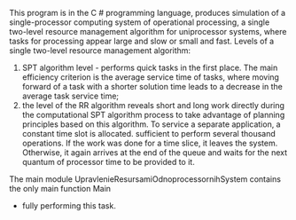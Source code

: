 ﻿This program is in the C # programming language,
produces simulation of a single-processor computing system of operational processing,
a single two-level resource management algorithm for uniprocessor systems,
where tasks for processing appear large and slow or small and fast.
Levels of a single two-level resource management algorithm:

1) SPT algorithm level - performs quick tasks in the first place.
The main efficiency criterion is the average service time of tasks,
where moving forward of a task with a shorter solution time leads to a decrease in the average task service time;
2) the level of the RR algorithm reveals short and long work directly during the computational
SPT algorithm process to take advantage of planning principles based on this algorithm.
To service a separate application, a constant time slot is allocated.
sufficient to perform several thousand operations.
If the work was done for a time slice, it leaves the system.
Otherwise, it again arrives at the end of the queue and waits for the next quantum of processor time to be provided to it.

The main module UpravlenieResursamiOdnoprocessornihSystem contains the only main function Main
- fully performing this task.